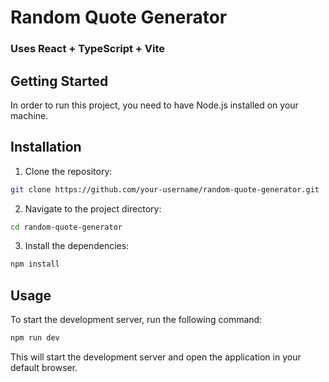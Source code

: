 # Random Quote Generator

### Uses React + TypeScript + Vite

## Getting Started

In order to run this project, you need to have Node.js installed on your machine.

## Installation

1. Clone the repository:

```bash
git clone https://github.com/your-username/random-quote-generator.git
```

2. Navigate to the project directory:

```bash
cd random-quote-generator
```

3. Install the dependencies:

```bash
npm install
```

## Usage

To start the development server, run the following command:

```bash
npm run dev
```

This will start the development server and open
the application in your default browser.
